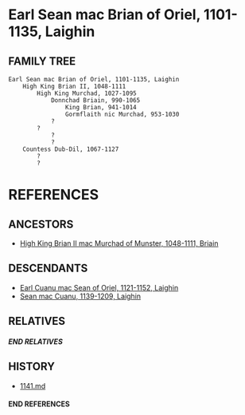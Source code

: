 # Earl Sean mac Brian of Oriel, 1101-1135, Laighin

## FAMILY TREE
```
Earl Sean mac Brian of Oriel, 1101-1135, Laighin
    High King Brian II, 1048-1111
        High King Murchad, 1027-1095
            Donnchad Briain, 990-1065
                King Brian, 941-1014
                Gormflaith nic Murchad, 953-1030
            ?
        ?
            ?
            ?
    Countess Dub-Dil, 1067-1127
        ?
        ?
```


# REFERENCES

## ANCESTORS
* [High King Brian II mac Murchad of Munster, 1048-1111, Briain](brian_ii_mac_murchad_1048.md)

## DESCENDANTS
* [Earl Cuanu mac Sean of Oriel, 1121-1152, Laighin](cuanu_mac_sean_1121.md)
* [Sean mac Cuanu, 1139-1209, Laighin](sean_mac_cuanu_1139.md)

## RELATIVES

##### END RELATIVES 
## HISTORY
* [1141.md](../h/1141.md)

#### END REFERENCES
